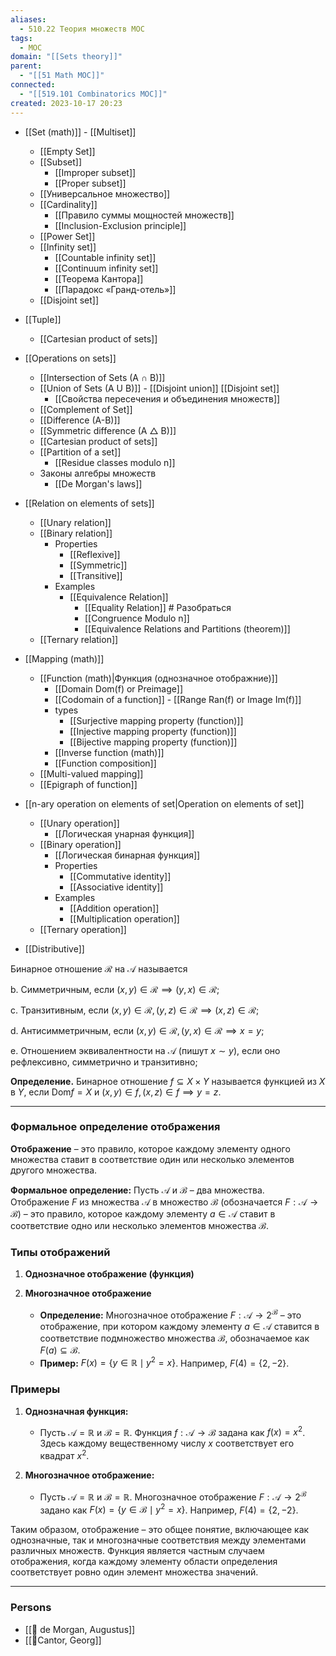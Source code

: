 ```yaml
---
aliases:
  - 510.22 Теория множеств MOC
tags:
  - MOC
domain: "[[Sets theory]]"
parent:
  - "[[51 Math MOC]]"
connected:
  - "[[519.101 Combinatorics MOC]]"
created: 2023-10-17 20:23
---
```


- [[Set (math)]] - [[Multiset]]
    - [[Empty Set]]
    - [[Subset]]
        - [[Improper subset]]
        - [[Proper subset]]
    - [[Универсальное множество]]
    - [[Cardinality]] 
        - [[Правило суммы мощностей множеств]]
        - [[Inclusion-Exclusion principle]]
    - [[Power Set]]
    - [[Infinity set]]
        - [[Countable infinity set]]
        - [[Continuum infinity set]]
        - [[Теорема Кантора]]
        - [[Парадокс «Гранд-отель»]]
    - [[Disjoint set]]
- [[Tuple]]
    - [[Cartesian product of sets]]

- [[Operations on sets]]
    - [[Intersection of Sets (A ∩ B)]]
    - [[Union of Sets (A U B)]]  - [[Disjoint union]]  [[Disjoint set]]
        - [[Свойства пересечения и объединения множеств]]
    - [[Complement of Set]]
    - [[Difference (A-B)]]
    - [[Symmetric difference (A △ B)]]
    - [[Cartesian product of sets]]
    - [[Partition of a set]]
        - [[Residue classes modulo n]]
    - Законы алгебры множеств
        - [[De Morgan's laws]]

- [[Relation on elements of sets]]
    - [[Unary relation]]
    - [[Binary relation]]
        - Properties
            - [[Reflexive]] 
            - [[Symmetric]] 
            - [[Transitive]] 
        - Examples
            - [[Equivalence Relation]]
                - [[Equality Relation]] # Разобраться
                - [[Congruence Modulo n]]
                - [[Equivalence Relations and Partitions (theorem)]]
    - [[Ternary relation]]

- [[Mapping (math)]]
    - [[Function (math)|Функция (однозначное отображние)]]
        - [[Domain Dom(f) or Preimage]] 
        - [[Codomain of a function]] - [[Range Ran(f) or Image Im(f)]]
        - types
            - [[Surjective mapping property (function)]]
            - [[Injective mapping property (function)]]
            - [[Bijective mapping property (function)]]
        - [[Inverse function (math)]]
        - [[Function composition]]
    - [[Multi-valued mapping]]
    - [[Epigraph of function]]

- [[n-ary operation on elements of set|Operation on elements of set]]
    - [[Unary operation]]
        - [[Логическая унарная функция]]
    - [[Binary operation]]
        - [[Логическая бинарная функция]]
        - Properties
            - [[Commutative identity]]
            - [[Associative identity]]
        - Examples
            - [[Addition operation]]
            - [[Multiplication operation]]
    - [[Ternary operation]]


- [[Distributive]]


Бинарное отношение $\mathcal{R}$ на $\mathcal{A}$ называется

b. Симметричным, если $(x, y) \in \mathcal{R} \implies (y, x) \in \mathcal{R}$;

c. Транзитивным, если $(x, y) \in \mathcal{R}, (y, z) \in \mathcal{R} \implies (x, z) \in \mathcal{R}$;

d. Антисимметричным, если $(x, y) \in \mathcal{R}, (y, x) \in \mathcal{R} \implies x = y$;

e. Отношением эквивалентности на $\mathcal{A}$ (пишут $x \sim y$), если оно рефлексивно, симметрично и транзитивно;

**Определение.** Бинарное отношение $f \subseteq X \times Y$ называется функцией из $X$ в $Y$, если $\text{Dom} f = X$ и $(x, y) \in f, (x, z) \in f \implies y = z$.

---





### Формальное определение отображения

**Отображение** – это правило, которое каждому элементу одного множества ставит в соответствие один или несколько элементов другого множества.

**Формальное определение:**
Пусть $\mathcal{A}$ и $\mathcal{B}$ – два множества. Отображение $F$ из множества $\mathcal{A}$ в множество $\mathcal{B}$ (обозначается $F: \mathcal{A} \to \mathcal{B}$) – это правило, которое каждому элементу $a \in \mathcal{A}$ ставит в соответствие одно или несколько элементов множества $\mathcal{B}$. 

### Типы отображений

1. **Однозначное отображение (функция)**



2. **Многозначное отображение**

    - **Определение:** Многозначное отображение $F: \mathcal{A} \to 2^{\mathcal{B}}$ – это отображение, при котором каждому элементу $a \in \mathcal{A}$ ставится в соответствие подмножество множества $\mathcal{B}$, обозначаемое как $F(a) \subseteq \mathcal{B}$.
    - **Пример:** $F(x) = \{y \in \mathbb{R} \mid y^2 = x\}$. Например, $F(4) = \{2, -2\}$.

### Примеры

1. **Однозначная функция:**
    - Пусть $\mathcal{A} = \mathbb{R}$ и $\mathcal{B} = \mathbb{R}$. Функция $f: \mathcal{A} \to \mathcal{B}$ задана как $f(x) = x^2$. Здесь каждому вещественному числу $x$ соответствует его квадрат $x^2$.

2. **Многозначное отображение:**
    - Пусть $\mathcal{A} = \mathbb{R}$ и $\mathcal{B} = \mathbb{R}$. Многозначное отображение $F: \mathcal{A} \to 2^{\mathcal{B}}$ задано как $F(x) = \{y \in \mathcal{B} \mid y^2 = x\}$. Например, $F(4) = \{2, -2\}$.

Таким образом, отображение – это общее понятие, включающее как однозначные, так и многозначные соответствия между элементами различных множеств. Функция является частным случаем отображения, когда каждому элементу области определения соответствует ровно один элемент множества значений.



---

### Persons
- [[👤 de Morgan, Augustus]]
- [[👤Cantor, Georg]]